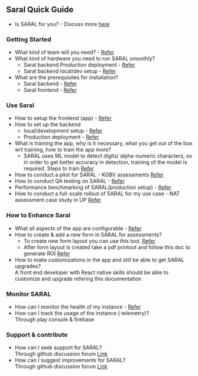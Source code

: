 ## Saral Quick Guide
* Is SARAL for you? - Discuss more [here](https://github.com/orgs/Sunbird-Saral/discussions/91)

### Getting Started
* What kind of team will you need? - [Refer](https://docs.google.com/document/d/1QKSGddAZySldtsLAoLfuowppCFLHp-at/edit#heading=h.3znysh7)
* What kind of hardware you need to run SARAL smoothly?
  * Saral backend Production deployment - [Refer](https://docs.google.com/document/d/1QKSGddAZySldtsLAoLfuowppCFLHp-at/edit#heading=h.2jxsxqh)
  * Saral backend local/dev setup - [Refer](https://docs.google.com/document/d/1QKSGddAZySldtsLAoLfuowppCFLHp-at/edit#heading=h.1t3h5sf)
* What are the prerequisites for installation?
  * Saral backend - [Refer](https://docs.google.com/document/d/1QKSGddAZySldtsLAoLfuowppCFLHp-at/edit#heading=h.30j0zll)
  * Saral frontend - [Refer](https://docs.google.com/document/d/1Z_9HBaB_I1vAM7FQ3XhNL0f0bkl8j4BN/edit?usp=share_link&ouid=114303898945073408189&rtpof=true&sd=true)

### Use Saral
* How to setup the frontend (app) - [Refer](https://docs.google.com/document/d/1Z_9HBaB_I1vAM7FQ3XhNL0f0bkl8j4BN/edit?usp=share_link&ouid=114303898945073408189&rtpof=true&sd=true)
* How to set up the backend
  * local/development setup - [Refer](https://docs.google.com/document/d/1QKSGddAZySldtsLAoLfuowppCFLHp-at/edit#heading=h.3dy6vkm)
  * Production deployment - [Refer](https://docs.google.com/document/d/1QKSGddAZySldtsLAoLfuowppCFLHp-at/edit#heading=h.44sinio)
* What is training the app, why is it necessary, what you get out of the box wrt training, how to train the app more?
  * SARAL uses ML model to detect digits/ alpha-numeric characters, so in order to get better accuracy in detection, training of the model is required. Steps to train [Refer](https://github.com/Sunbird-Saral/react-native-saral-sdk/tree/develop/ml_models)
* How to conduct a pilot for SARAL - KGBV assessments [Refer](https://docs.google.com/document/d/1JzF3KUyGi-1b8hdeF_okxJiEDphBuDKFjLFhfBctn98/edit)
* How to conduct QA testing on SARAL - [Refer](https://docs.google.com/document/d/10MLIgraPkLDdr2wmtwEtA6s8nUtAfEmv/edit?usp=share_link&ouid=114303898945073408189&rtpof=true&sd=true)
* Performance benchmarking of SARAL(production setup) - [Refer](https://tarento-my.sharepoint.com/:x:/r/personal/kumar_deepak_tarento_com/Documents/OCR-EKSTEP/Saralv1.5_Performance_Testing/Saral_App_Performance_TestPlan%20and%20Results_V1.xlsx?d=w0a2ed61545355c0558b07644c4cd81d1&csf=1&web=1&e=kJdyfh)
* How to conduct a full-scale rollout of SARAL for my use case - NAT assessment case study in UP [Refer](https://docs.google.com/document/d/1JzF3KUyGi-1b8hdeF_okxJiEDphBuDKFjLFhfBctn98/edit)

### How to Enhance Saral
* What all aspects of the app are configurable - [Refer](learn/features/configurable-branding.md)
* How to create & add a new form in SARAL for assessments?
  * To create new form layout you can use this tool. [Refer](https://github.com/Sunbird-Saral/Saral-Layout-Generator/blob/main/README.md)
  * After form layout is created take a pdf printout and follow this doc to generate ROI
[Refer](https://docs.google.com/document/d/1hLWCCaj0DlX9uaMOFDY331ZIqDcnfGjRhGJdqpYJMRg/edit)
* How to make customizations in the app and still be able to get SARAL upgrades?\
A front end developer with React native skills should be able to customize and upgrade refering this documentation

### Monitor SARAL
* How can I monitor the health of my instance - [Refer](https://docs.google.com/document/d/1QKSGddAZySldtsLAoLfuowppCFLHp-at/edit#heading=h.1pxezwc)
* How can I track the usage of the instance ( telemetry)?\
Through play console & firebase

### Support & contribute
* How can I seek support for SARAL?\
Through github discussion forum [Link](https://github.com/orgs/Sunbird-Saral/discussions)
* How can I suggest improvements for SARAL?\
Through github discussion forum [Link](https://github.com/orgs/Sunbird-Saral/discussions)